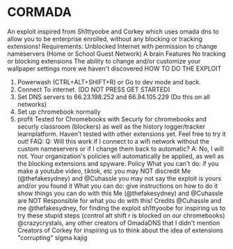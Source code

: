 # CORMADA
An exploit inspired from Sh1ttyoobe and Corkey which uses omada dns to allow you to be enterprise enrolled, without any blocking or tracking extensions!
Requirements:
Unblocked Internet with permission to change nameservers (Home or School Guest Network)
A brain
Features
No tracking or blocking extensions
The ability to change and/or customize your wallpaper settings
more we haven't discovered
HOW TO DO THE EXPLOIT
1. Powerwash (CTRL+ALT+SHIFT+R) or Go to dev mode and back.
2. Connect To internet. (DO NOT PRESS GET STARTED)
3. Set DNS servers to 66.23.198.252 and 66.94.105.229 (Do this on all networks)
4. Set up chromebook normally
5. profit
Tested for 
Chromebooks with Securly for chromebooks and securly classroom (blockers) as well as the history logger/tracker learnplatform.
Haven't tested with other extensions yet. Feel free to try it out!
FAQ:
Q: Will this work if I connect to a wifi network without the custom nameservers or if I change them back to automatic?
A: No, I will not. Your organization's policies will automatically be applied, as well as the blocking extensions and spyware. 
Policy
What you can't do:
if you make a youtube video, tiktok, etc you may NOT discredit Me (@thefakesydney) and @Cuhassle
you may not say the exploit is yours and/or you found it
What you can do:
give instructions on how to do it
show things you can do with this
Me (@thefakesydney) and @Cuhassle are NOT Responsible for what you do with this!
Credits
@Cuhassle and me @thefakesydney, for finding the exploit
sh1ttyoobe for inspiring us to try these stupid steps (control alt shift r is blocked on our chromebooks)
@crazycrystals, any other creators of OmadaDNS that I didn't mention
Creators of Corkey for inspiring us to think about the idea of extensions "corrupting"
sigma kajig
